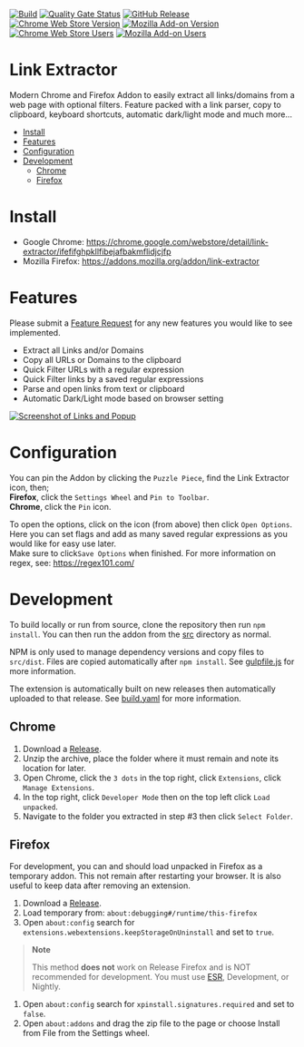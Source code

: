[![Build](https://github.com/cssnr/link-extractor/actions/workflows/build.yaml/badge.svg)](https://github.com/cssnr/link-extractor/actions/workflows/build.yaml)
[![Quality Gate Status](https://sonarcloud.io/api/project_badges/measure?project=cssnr_link-extractor&metric=alert_status)](https://sonarcloud.io/summary/overall?id=cssnr_link-extractor)
[![GitHub Release](https://img.shields.io/github/v/release/cssnr/link-extractor)](https://github.com/cssnr/link-extractor/releases/latest)
[![Chrome Web Store Version](https://img.shields.io/chrome-web-store/v/ifefifghpkllfibejafbakmflidjcjfp?label=chrome&logo=googlechrome)](https://chrome.google.com/webstore/detail/link-extractor/ifefifghpkllfibejafbakmflidjcjfp)
[![Mozilla Add-on Version](https://img.shields.io/amo/v/link-extractor?label=firefox&logo=firefox)](https://addons.mozilla.org/addon/link-extractor)
[![Chrome Web Store Users](https://img.shields.io/chrome-web-store/users/ifefifghpkllfibejafbakmflidjcjfp?logo=google&logoColor=white&label=google%20users)](https://chrome.google.com/webstore/detail/link-extractor/ifefifghpkllfibejafbakmflidjcjfp)
[![Mozilla Add-on Users](https://img.shields.io/amo/users/link-extractor?logo=mozilla&label=mozilla%20users)](https://addons.mozilla.org/addon/link-extractor)
# Link Extractor

Modern Chrome and Firefox Addon to easily extract all links/domains from a web page with optional filters.
Feature packed with a link parser, copy to clipboard, keyboard shortcuts, automatic dark/light mode and much more...

*   [Install](#install)
*   [Features](#features)
*   [Configuration](#configuration)
*   [Development](#development)
    -   [Chrome](#chrome)
    -   [Firefox](#firefox)

# Install

*   Google Chrome: https://chrome.google.com/webstore/detail/link-extractor/ifefifghpkllfibejafbakmflidjcjfp
*   Mozilla Firefox: https://addons.mozilla.org/addon/link-extractor

# Features

Please submit a [Feature Request](https://github.com/cssnr/link-extractor/discussions/new?category=feature-requests)
for any new features you would like to see implemented.

*   Extract all Links and/or Domains
*   Copy all URLs or Domains to the clipboard
*   Quick Filter URLs with a regular expression
*   Quick Filter links by a saved regular expressions
*   Parse and open links from text or clipboard
*   Automatic Dark/Light mode based on browser setting

[![Screenshot of Links and Popup](https://repository-images.githubusercontent.com/707614074/fd2e2fe9-d896-42eb-80be-603f5230d36e)](https://github.com/cssnr/link-extractor)

# Configuration

You can pin the Addon by clicking the `Puzzle Piece`, find the Link Extractor icon, then;  
**Firefox**, click the `Settings Wheel` and `Pin to Toolbar`.  
**Chrome**, click the `Pin` icon.  

To open the options, click on the icon (from above) then click `Open Options`.  
Here you can set flags and add as many saved regular expressions as you would like for easy use later.  
Make sure to click`Save Options` when finished. For more information on regex, see: https://regex101.com/  

# Development

To build locally or run from source, clone the repository then run `npm install`.
You can then run the addon from the [src](src) directory as normal.

NPM is only used to manage dependency versions and copy files to `src/dist`.
Files are copied automatically after `npm install`. See [gulpfile.js](gulpfile.js) for more information.

The extension is automatically built on new releases then automatically uploaded to that release.
See [build.yaml](.github/workflows/build.yaml) for more information.

## Chrome

1.  Download a [Release](https://github.com/cssnr/link-extractor/releases).
1.  Unzip the archive, place the folder where it must remain and note its location for later.
1.  Open Chrome, click the `3 dots` in the top right, click `Extensions`, click `Manage Extensions`.
1.  In the top right, click `Developer Mode` then on the top left click `Load unpacked`.
1.  Navigate to the folder you extracted in step #3 then click `Select Folder`.

## Firefox

For development, you can and should load unpacked in Firefox as a temporary addon.
This not remain after restarting your browser. It is also useful to keep data after removing an extension.

1.  Download a [Release](https://github.com/cssnr/link-extractor/releases).
1.  Load temporary from: `about:debugging#/runtime/this-firefox`
1.  Open `about:config` search for `extensions.webextensions.keepStorageOnUninstall` and set to `true`.

> **Note**
>
> This method **does not** work on Release Firefox and is NOT recommended for development.
> You must use [ESR](https://www.mozilla.org/en-CA/firefox/all/#product-desktop-esr), Development, or Nightly.

1.  Open `about:config` search for `xpinstall.signatures.required` and set to `false`.
1.  Open `about:addons` and drag the zip file to the page or choose Install from File from the Settings wheel.
